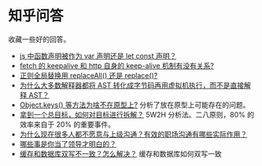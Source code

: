 # 知乎问答

收藏一些好的回答。

- [js 中函数声明被作为 var 声明还是 let const 声明？](https://www.zhihu.com/question/479537603/answer/2540391427)
- [fetch 的 keepalive 和 http 自身的 keep-alive 机制有没有关系?](https://www.zhihu.com/question/540397795/answer/2550485344)
- [正则全局替换用 replaceAll() 还是 replace()?](https://www.zhihu.com/question/540401691/answer/2566292841)
- [为什么大多数解释器都将 AST 转化成字节码再用虚拟机执行，而不是直接解释 AST？](https://www.zhihu.com/question/29126804/answer/43274994)
- [Object.keys() 等方法为啥不在原型上?](https://www.zhihu.com/question/544437076/answer/2585460855) 分析了放在原型上可能存在的问题。
- [拿到一个总目标，如何对目标进行拆解？](https://www.zhihu.com/question/24168281/answer/2627757475?utm_campaign=shareopn&utm_content=group2_Answer&utm_medium=social&utm_oi=741363194710220800&utm_psn=1551358324502863872&utm_source=wechat_session) 5W2H 分析法。二八原则，80% 的效率来自于 20% 的重要事件。
- [为什么现在很多人都不愿意与上级沟通？有效的职场沟通有哪些实际作用？](https://www.zhihu.com/question/513159654/answer/2324579696?utm_campaign=shareopn&utm_content=group3_Answer&utm_medium=social&utm_oi=741363194710220800&utm_psn=1551360488390508544&utm_source=wechat_session)
- [哪些事是你当了领导才明白的？](https://www.zhihu.com/question/68467783/answer/318241760?utm_campaign=shareopn&utm_content=group1_Answer&utm_medium=social&utm_oi=741363194710220800&utm_psn=1551360658368794624&utm_source=wechat_session)
- [缓存和数据库双写不一致？怎么解决？](https://www.zhihu.com/question/486992560/answer/2768348004) 缓存和数据库如何双写一致
